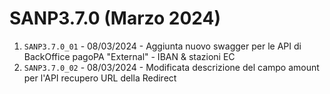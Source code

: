 # SANP3.7.0 (Marzo 2024)
1. `SANP3.7.0_01` - 08/03/2024 - Aggiunta nuovo swagger per le API di BackOffice pagoPA "External" - IBAN & stazioni EC
2. `SANP3.7.0_02` - 08/03/2024 - Modificata descrizione del campo amount per l'API recupero URL della Redirect
